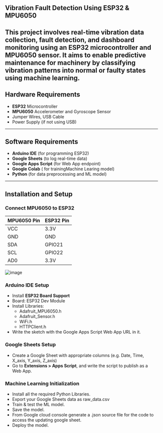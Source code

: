 ## Vibration Fault Detection Using ESP32 & MPU6050
This project involves real-time vibration data collection, fault detection, and dashboard monitoring using an ESP32 microcontroller and MPU6050 sensor. It aims to enable predictive maintenance for machinery by classifying vibration patterns into normal or faulty states using machine learning.
---

## Hardware Requirements
- **ESP32** Microcontroller  
- **MPU6050** Accelerometer and Gyroscope Sensor  
- Jumper Wires, USB Cable  
- Power Supply (if not using USB)
---

## Software Requirements
- **Arduino IDE** (for programming ESP32)
- **Google Sheets** (to log real-time data)
- **Google Apps Script** (for Web App endpoint)  
- **Google Colab** ( for trainingMachine Learing model)
- **Python** (for data preprocessing and ML model)  
---

## Installation and Setup

### Connect MPU6050 to ESP32
| MPU6050 Pin | ESP32 Pin |
|-------------|-----------|
| VCC         | 3.3V      |
| GND         | GND       |
| SDA         | GPIO21    |
| SCL         | GPIO22    |
| AD0         | 3.3V      |

![image](https://github.com/user-attachments/assets/94245c54-dafd-4e2c-9fb2-6dd8d36cf1d0)


### Arduino IDE Setup
- Install **ESP32 Board Support**  
- Board: ESP32 Dev Module
- Install Libraries:
  - Adafruit_MPU6050.h
  - Adafruit_Sensor.h
  - WiFi.h
  - HTTPClient.h
- Write the sketch with the Google Apps Script Web App URL in it.

### Google Sheets Setup
- Create a Google Sheet with appropriate columns (e.g. Date, Time, X_axis, Y_axis, Z_axis)
- Go to **Extensions > Apps Script**, and write the script to publish as a Web App.

### Machine Learning Initialization
- Install all the required Python Libraries.
- Export your Google Sheets data as raw_data.csv
- Train & test the ML model.
- Save the model.
- From Google cloud console generate a .json source file for the code to access the updating google sheet.
- Deploy the model.
